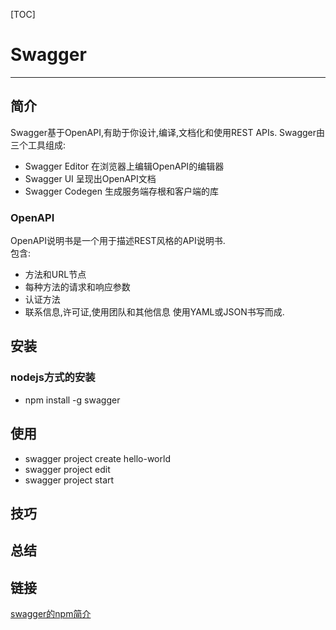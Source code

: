 [TOC]

# Swagger
---
## 简介
Swagger基于OpenAPI,有助于你设计,编译,文档化和使用REST APIs.
Swagger由三个工具组成:
- Swagger Editor 在浏览器上编辑OpenAPI的编辑器
- Swagger UI 呈现出OpenAPI文档
- Swagger Codegen 生成服务端存根和客户端的库

### OpenAPI
OpenAPI说明书是一个用于描述REST风格的API说明书.<br/>
包含:
- 方法和URL节点
- 每种方法的请求和响应参数
- 认证方法
- 联系信息,许可证,使用团队和其他信息
使用YAML或JSON书写而成.

## 安装
### nodejs方式的安装
- npm install -g swagger

## 使用
- swagger project create hello-world
- swagger project edit
- swagger project start

## 技巧
## 总结
## 链接
[swagger的npm简介][1]

[1]:https://www.npmjs.com/package/swagger
